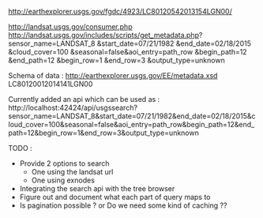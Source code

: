  http://earthexplorer.usgs.gov/fgdc/4923/LC80120542013154LGN00/

http://landsat.usgs.gov/consumer.php
    http://landsat.usgs.gov/includes/scripts/get_metadata.php?
    sensor_name=LANDSAT_8
    &start_date=07/21/1982
    &end_date=02/18/2015
    &cloud_cover=100
    &seasonal=false&aoi_entry=path_row
    &begin_path=12
    &end_path=12
    &begin_row=1
    &end_row=3
    &output_type=unknown

Schema of data : http://earthexplorer.usgs.gov/EE/metadata.xsd
<sceneID>LC80120012014141LGN00</sceneID>

Currently added an api which can be used as :
http://localhost:42424/api/usgssearch?sensor_name=LANDSAT_8&start_date=07/21/1982&end_date=02/18/2015&cloud_cover=100&seasonal=false&aoi_entry=path_row&begin_path=12&end_path=12&begin_row=1&end_row=3&output_type=unknown



TODO :

* Provide 2 options to search
  - One using the landsat url
  - One using exnodes
* Integrating the search api with the tree browser
* Figure out and document what each part of query maps to
* Is pagination possible ? or Do we need some kind of caching ??
        
  

